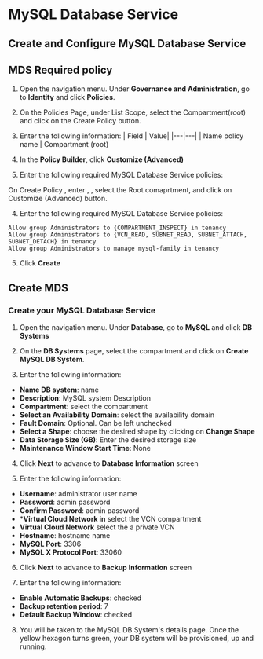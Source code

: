 # MySQL Database Service

## Create and Configure MySQL Database Service

## MDS Required policy

1. Open the navigation menu. Under **Governance and Administration**, go to **Identity** and click **Policies**. 

2. On the Policies Page, under List Scope, select the Compartment(root) and click on the Create Policy button.

3. Enter the following information:
| Field | Value|
|---|---|
| Name policy name
| Compartment (root)

4. In the **Policy Builder**, click **Customize (Advanced)**

5. Enter the following required MySQL Database Service policies:


On Create Policy , enter  , , select the Root comaprtment, and click on Customize (Advanced) button. 
    
4. Enter the following required MySQL Database Service policies:

```
Allow group Administrators to {COMPARTMENT_INSPECT} in tenancy
Allow group Administrators to {VCN_READ, SUBNET_READ, SUBNET_ATTACH, SUBNET_DETACH} in tenancy
Allow group Administrators to manage mysql-family in tenancy
```

5. Click **Create**

## Create MDS

### Create your MySQL Database Service

1. Open the navigation menu. Under **Database**, go to **MySQL** and click **DB Systems**
    
2. On the **DB Systems** page, select the compartment and click on **Create MySQL DB System**.

3. Enter the following information:

* **Name DB system**: name
* **Description**: MySQL system Description
* **Compartment**: select the compartment
* **Select an Availability Domain**: select the availability domain
* **Fault Domain**: Optional. Can be left unchecked
* **Select a Shape**: choose the desired shape by clicking on **Change Shape**
* **Data Storage Size (GB)**: Enter the desired storage size
* **Maintenance Window Start Time**: None

4. Click **Next** to advance to **Database Information** screen

5. Enter the following information:

* **Username**: administrator user name
* **Password**: admin password
* **Confirm Password**: admin password
* ***Virtual Cloud Network in** select the VCN compartment
* **Virtual Cloud Network** select the a private VCN
* **Hostname**: hostname name
* **MySQL Port**: 3306
* **MySQL X Protocol Port**: 33060

6. Click **Next** to advance to **Backup Information** screen

7. Enter the following information:

* **Enable Automatic Backups**: checked
* **Backup retention period**: 7
* **Default Backup Window**: checked

8. You will be taken to the MySQL DB System's details page. Once the yellow hexagon turns green, your DB system will be provisioned, up and running.
